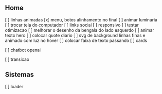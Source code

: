 ## Home

[ ] linhas animadas
[x] menu, botos alinhamento no final
[ ] animar luminaria
[ ] trocar tela do computador
[ ] links social
[ ] responsivo
[ ] testar otimizacao
[ ] melhorar o desenho da bengala do lado esquerdo
[ ] animar texto hero
[ ] colocar quote diario
[ ] svg de background linhas finas e animado com luz no hover
[ ] colocar faixa de texto passando 
[ ] cards


[ ] chatbot openai


[ ] transicao

## Sistemas






[ ] loader